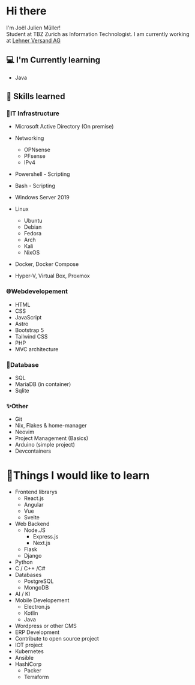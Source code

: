 # Hi there

I'm Joël Julien Müller!  
Student at TBZ Zurich as Information Technologist.
I am currently working at [Lehner Versand AG](https://lehner-versand.ch)

## 💻 I'm Currently learning 
- Java

## 💯 Skills learned

### 🔧IT Infrastructure
- Microsoft Active Directory (On premise)
- Networking
    - OPNsense
    - PFsense
    - IPv4    
- Powershell - Scripting
- Bash - Scripting
- Windows Server 2019
- Linux
    - Ubuntu
    - Debian 
    - Fedora 
    - Arch
    - Kali
    - NixOS
 
- Docker, Docker Compose
- Hyper-V, Virtual Box, Proxmox

### 🌐Webdevelopement
- HTML
- CSS
- JavaScript
- Astro 
- Bootstrap 5
- Tailwind CSS
- PHP
- MVC architecture 

### 💾Database
- SQL
- MariaDB (in container)
- Sqlite

### ✨Other
- Git
- Nix, Flakes & home-manager
- Neovim 
- Project Management (Basics)
- Arduino (simple project)
- Devcontainers

# 👀Things I would like to learn
- Frontend librarys
    - React.js
    - Angular
    - Vue
    - Svelte
- Web Backend
    - Node.JS
        - Express.js
        - Next.js
    - Flask
    - Django
- Python
- C / C++ /C#
- Databases
    - PostgreSQL
    - MongoDB
- AI / KI
- Mobile Developement
    - Electron.js
    - Kotlin
    - Java
- Wordpress or other CMS
- ERP Development
- Contribute to open source project
- IOT project
- Kubernetes 
- Ansible 
- HashiCorp
    - Packer
    - Terraform
<!---
jojomueller05/jojomueller05 is a ✨ special ✨ repository because its `README.md` (this file) appears on your GitHub profile.
You can click the Preview link to take a look at your changes.

_"It works on my machine..."_
--->
